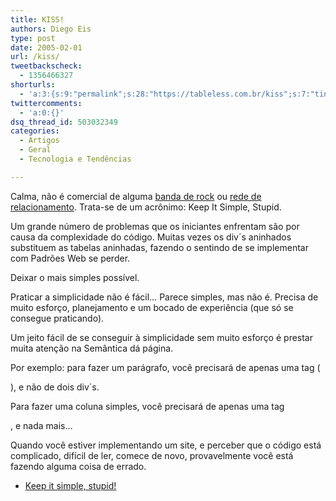 ```yaml
---
title: KISS!
authors: Diego Eis
type: post
date: 2005-02-01
url: /kiss/
tweetbackscheck:
  - 1356466327
shorturls:
  - 'a:3:{s:9:"permalink";s:28:"https://tableless.com.br/kiss";s:7:"tinyurl";s:26:"https://tinyurl.com/3pgfl5o";s:4:"isgd";s:19:"https://is.gd/Pcionp";}'
twittercomments:
  - 'a:0:{}'
dsq_thread_id: 503032349
categories:
  - Artigos
  - Geral
  - Tecnologia e Tendências

---
```

Calma, não é comercial de alguma [banda de rock][1] ou [rede de relacionamento][2]. Trata-se de um acrônimo: Keep It Simple, Stupid. 

Um grande número de problemas que os iniciantes enfrentam são por causa da complexidade do código. Muitas vezes os div´s aninhados substituem as tabelas aninhadas, fazendo o sentindo de se implementar com Padrões Web se perder. 

Deixar o mais simples possível.
                  
Praticar a simplicidade não é fácil&#8230; Parece simples, mas não é. Precisa de muito esforço, planejamento e um bocado de experiência (que só se consegue praticando). 

Um jeito fácil de se conseguir à simplicidade sem muito esforço é prestar muita atenção na Semântica dá página. 
                  
Por exemplo: para fazer um parágrafo, você precisará de apenas uma tag (<p>), e não de dois div´s.
                  
Para fazer uma coluna simples, você precisará de apenas uma tag <div>, e nada mais&#8230; 

Quando você estiver implementando um site, e perceber que o código está complicado, difícil de ler, comece de novo, provavelmente você está fazendo alguma coisa de errado. 

  * [Keep it simple, stupid!][3]

 [1]: https://www.kissonline.com/news/index.php?page=news_index.html
 [2]: https://www.udate.com/kiss.asp?czoneR=7935
 [3]: https://digital-web.com/articles/keep_it_simple_stupid/